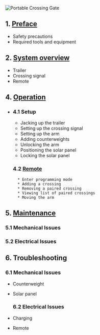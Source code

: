 ![Portable Crossing Gate](assets/gate_aicher_text.png)

## 1. [Preface](crossing_preface.md)
* Safety precautions
* Required tools and equipment

## 2. [System overview](crossing_overview.md)
* Trailer
* Crossing signal
* Remote

## 4. [Operation](crossing_operation.md)

* ### 4.1 Setup
	* Jacking up the trailer
	* Setting up the crossing signal
	* Setting up the arm
	* Adding counterweights
	* Unlocking the arm
	* Positioning the solar panel
	* Locking the solar panel

   ### 4.2 [Remote](crossing_remote.md)
		* Enter programming mode
		* Adding a crossing
		* Removing a paired crossing
		* Viewing list of paired crossings
		* Moving the arm

## 5. [Maintenance](crossing_maintenance.md)

   ### 5.1 Mechanical Issues

   ### 5.2 Electrical Issues
	
## 6. Troubleshooting

   ### 6.1 Mechanical Issues
* Counterweight
* Solar panel

   ### 6.2 Electrical Issues
* Charging
* Remote
